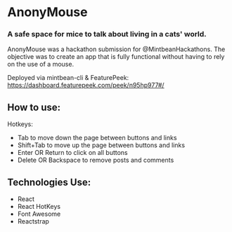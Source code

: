 # AnonyMouse

### A safe space for mice to talk about living in a cats' world.

AnonyMouse was a hackathon submission for @MintbeanHackathons. The objective was to create an app that is fully functional without having to rely on the use of a mouse.

Deployed via mintbean-cli & FeaturePeek: https://dashboard.featurepeek.com/peek/n95hp977#/

## How to use:

Hotkeys:
* Tab to move down the page between buttons and links
* Shift+Tab to move up the page between buttons and links
* Enter OR Return to click on all buttons
* Delete OR Backspace to remove posts and comments

## Technologies Use:
* React
* React HotKeys
* Font Awesome
* Reactstrap